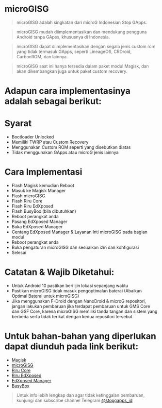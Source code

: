 # microGISG
> microGISG adalah singkatan dari microG Indonesian Stop GApps.

> microGISG mudah diimplementasikan dan mendukung pengguna Android tanpa GApss, khususnya di Indonesia.

> microGISG dapat diimplementasikan dengan segala jenis custom rom yang tidak termasuk GApps, seperti LineageOS, CRDroid, CarbonROM, dan lainnya.

> microGISG saat ini hanya tersedia dalam paket modul Magisk, dan akan dikembangkan juga untuk paket custom recovery.

# Adapun cara implementasinya adalah sebagai berikut:
# Syarat
* Bootloader Unlocked
* Memiliki TWRP atau Custom Recovery
* Menggunakan Custom ROM seperti yang disebutkan diatas
* Tidak menggunakan GApps atau microG jenis lainnya
# Cara Implementasi
* Flash Magisk kemudian Reboot
* Masuk ke Magisk Manager
* Flash microGISG
* Flash Riru Core
* Flash Riru EdXposed
* Flash BusyBox (bila dibutuhkan)
* Reboot perangkat anda
* Pasang EdXposed Manager
* Buka EdXposed Manager
* Centang EdXposed Manager & Layanan Inti microGISG pada bagian modul
* Reboot perangkat anda
* Buka pengaturan microGISG dan sesuaikan izin dan konfigurasi
* Selesai

# Catatan & Wajib Diketahui:
* Untuk Android 10 pastikan beri ijin lokasi sepanjang waktu
* Pastikan microGISG tidak masuk pengoptimalan baterai (Abaikan Optimal Baterai untuk microGISG)
* Jika menggunakan F-Droid dengan NanoDroid & microG repositori, jangan lakukan pembaruan jika terdapat pembaruan untuk GMS Core dan GSF Core, karena microGISG memiliki tanda tangan dan sistem yang berbeda serta tidak terikat dengan kedua repositori tersebut

# Untuk bahan-bahan yang diperlukan dapat diunduh pada link berikut:
* [Magisk]
* [microGISG]
* [Riru Core]
* [Riru EdXposed]
* [EdXposed Manager]
* [BusyBox]

> Untuk info lebih lengkap dan agar tidak ketinggalan pembaruan, kunjungi dan subscribe channel Telegram [@stopgapps_id]

[@stopgapps_id]: <https://t.me/@stopgapps_id>
[Magisk]: <https://github.com/topjohnwu/Magisk>
[microGISG]: <https://github.com/ronnayryukay/microGISG>
[Riru Core]: <https://github.com/RikkaApps/Riru/releases>
[Riru EdXposed]: <https://github.com/ElderDrivers/EdXposed/releases>
[EdXposed Manager]: <https://github.com/ElderDrivers/EdXposedManager/releases>
[BusyBox]: <https://github.com/Magisk-Modules-Repo/busybox-ndk>
